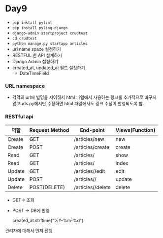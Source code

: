 # Day9

- `pip install pylint`
- `pip install pyling-django`
- `django-admin startproject crudtest`
- `cd crudtest`
- `python manage.py startapp articles`
- url name space 설정하기 
- RESTFUL 한 API 설계하기 
- Django Admin 설정하기 
- created_at, updated_at 필드 설정하기 
  - DateTimeField 

### URL namespace

- 각각의 url에 별명을 지어줘서 html 파일에서 사용하는 링크를 추가적으로 바꾸지 않고urls.py에서만 수정하면 html 파일에서도 링크 수정이 반영되도록 함. 

### RESTful api

| 역할   | Request Method | End-point             | Views(Function) |
| ------ | -------------- | --------------------- | --------------- |
| Create | GET            | /articles/new         | new             |
| Create | POST           | /articles/create      | create          |
| Read   | GET            | /articles/<id>        | show            |
| Read   | GET            | /articles/            | index           |
| Update | GET            | /articles/<id>/edit   | edit            |
| Update | POST           | /articles/<id>/       | update          |
| Delete | POST(DELETE)   | /articles/<id>/delete | delete          |

- GET-> 조회

- POST -> DB에 반영

  created_at.strftime("%Y-%m-%d")

관리자에 대해서 먼저 진행 

